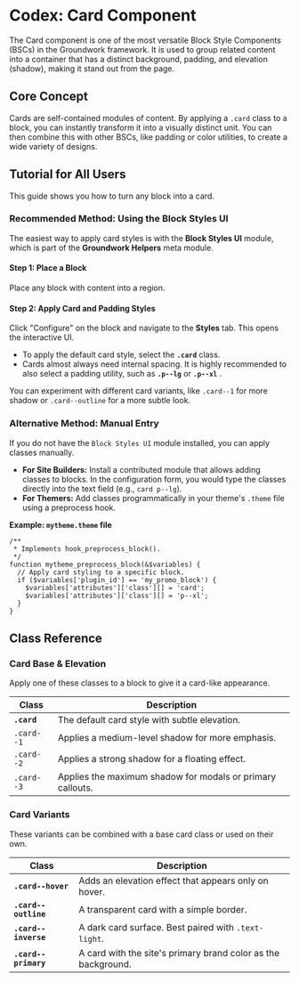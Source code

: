 # Codex: Card Component

The Card component is one of the most versatile Block Style Components (BSCs) in the Groundwork framework. It is used to group related content into a container that has a distinct background, padding, and elevation (shadow), making it stand out from the page.

## Core Concept

Cards are self-contained modules of content. By applying a `.card` class to a block, you can instantly transform it into a visually distinct unit. You can then combine this with other BSCs, like padding or color utilities, to create a wide variety of designs.

## Tutorial for All Users

This guide shows you how to turn any block into a card.

### Recommended Method: Using the Block Styles UI

The easiest way to apply card styles is with the **Block Styles UI** module, which is part of the **Groundwork Helpers** meta module.

#### Step 1: Place a Block

Place any block with content into a region.

#### Step 2: Apply Card and Padding Styles

Click "Configure" on the block and navigate to the **Styles** tab. This opens the interactive UI.

* To apply the default card style, select the **`.card`** class.
* Cards almost always need internal spacing. It is highly recommended to also select a padding utility, such as **`.p--lg`** or  **`.p--xl`** .

You can experiment with different card variants, like `.card--1` for more shadow or `.card--outline` for a more subtle look.

### Alternative Method: Manual Entry

If you do not have the `Block Styles UI` module installed, you can apply classes manually.

* **For Site Builders:** Install a contributed module that allows adding classes to blocks. In the configuration form, you would type the classes directly into the text field (e.g., `card p--lg`).
* **For Themers:** Add classes programmatically in your theme's `.theme` file using a preprocess hook.

**Example: `mytheme.theme` file**

```
/**
 * Implements hook_preprocess_block().
 */
function mytheme_preprocess_block(&$variables) {
  // Apply card styling to a specific block.
  if ($variables['plugin_id'] == 'my_promo_block') {
    $variables['attributes']['class'][] = 'card';
    $variables['attributes']['class'][] = 'p--xl';
  }
}

```

## Class Reference

### Card Base & Elevation

Apply one of these classes to a block to give it a card-like appearance.

| **Class**     | **Description**                                      |
| ------------------- | ---------------------------------------------------------- |
| **`.card`** | The default card style with subtle elevation.              |
| `.card--1`        | Applies a medium-level shadow for more emphasis.           |
| `.card--2`        | Applies a strong shadow for a floating effect.             |
| `.card--3`        | Applies the maximum shadow for modals or primary callouts. |

### Card Variants

These variants can be combined with a base card class or used on their own.

| **Class**              | **Description**                                         |
| ---------------------------- | ------------------------------------------------------------- |
| **`.card--hover`**   | Adds an elevation effect that appears only on hover.          |
| **`.card--outline`** | A transparent card with a simple border.                      |
| **`.card--inverse`** | A dark card surface. Best paired with `.text-light`.        |
| **`.card--primary`** | A card with the site's primary brand color as the background. |
